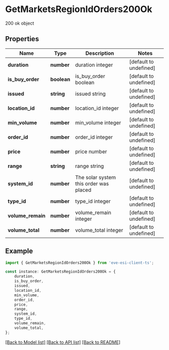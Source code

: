 # GetMarketsRegionIdOrders200Ok

200 ok object

## Properties

Name | Type | Description | Notes
------------ | ------------- | ------------- | -------------
**duration** | **number** | duration integer | [default to undefined]
**is_buy_order** | **boolean** | is_buy_order boolean | [default to undefined]
**issued** | **string** | issued string | [default to undefined]
**location_id** | **number** | location_id integer | [default to undefined]
**min_volume** | **number** | min_volume integer | [default to undefined]
**order_id** | **number** | order_id integer | [default to undefined]
**price** | **number** | price number | [default to undefined]
**range** | **string** | range string | [default to undefined]
**system_id** | **number** | The solar system this order was placed | [default to undefined]
**type_id** | **number** | type_id integer | [default to undefined]
**volume_remain** | **number** | volume_remain integer | [default to undefined]
**volume_total** | **number** | volume_total integer | [default to undefined]

## Example

```typescript
import { GetMarketsRegionIdOrders200Ok } from 'eve-esi-client-ts';

const instance: GetMarketsRegionIdOrders200Ok = {
    duration,
    is_buy_order,
    issued,
    location_id,
    min_volume,
    order_id,
    price,
    range,
    system_id,
    type_id,
    volume_remain,
    volume_total,
};
```

[[Back to Model list]](../README.md#documentation-for-models) [[Back to API list]](../README.md#documentation-for-api-endpoints) [[Back to README]](../README.md)
